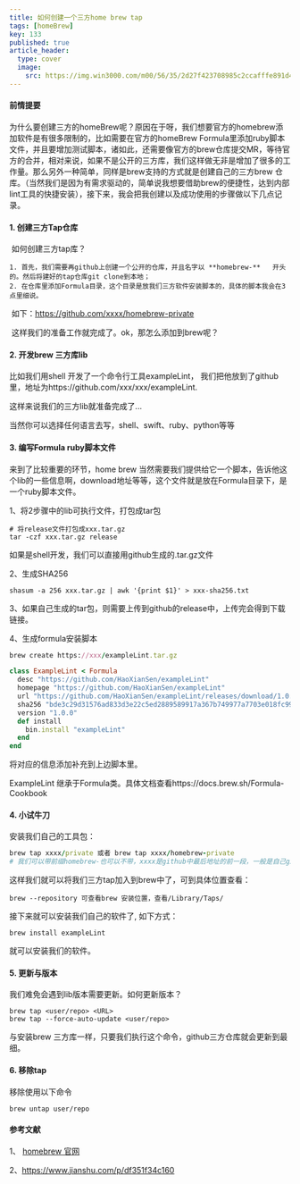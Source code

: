 ```yaml
---
title: 如何创建一个三方home brew tap
tags: [homeBrew]
key: 133
published: true
article_header: 
  type: cover
  image:
    src: https://img.win3000.com/m00/56/35/2d27f423708985c2ccafffe891d4c4ff.jpg
---
```




#### 前情提要

为什么要创建三方的homeBrew呢？原因在于呀，我们想要官方的homebrew添加软件是有很多限制的，比如需要在官方的homeBrew Formula里添加ruby脚本文件，并且要增加测试脚本，诸如此，还需要像官方的brew仓库提交MR，等待官方的合并，相对来说，如果不是公开的三方库，我们这样做无非是增加了很多的工作量。那么另外一种简单，同样是brew支持的方式就是创建自己的三方brew 仓库。（当然我们是因为有需求驱动的，简单说我想要借助brew的便捷性，达到内部lint工具的快捷安装），接下来，我会把我创建以及成功使用的步骤做以下几点记录。

#### 1. 创建三方Tap仓库

​	如何创建三方tap库？

 	1. 首先，我们需要再github上创建一个公开的仓库，并且名字以 **homebrew-**   开头的。然后将建好的tap仓库git clone到本地；
 	2. 在仓库里添加Formula目录，这个目录是放我们三方软件安装脚本的，具体的脚本我会在3点里细说。

​		如下：https://github.com/xxxx/homebrew-private

​	这样我们的准备工作就完成了。ok，那怎么添加到brew呢？



#### 2. 开发brew 三方库lib

比如我们用shell 开发了一个命令行工具exampleLint， 我们把他放到了github里，地址为https://github.com/xxx/xxx/exampleLint.

这样来说我们的三方lib就准备完成了...

当然你可以选择任何语言去写，shell、swift、ruby、python等等

#### 3. 编写Formula ruby脚本文件

来到了比较重要的环节，home brew 当然需要我们提供给它一个脚本，告诉他这个lib的一些信息啊，download地址等等，这个文件就是放在Formula目录下，是一个ruby脚本文件。

1、将2步骤中的lib可执行文件，打包成tar包

``` shell
# 将release文件打包成xxx.tar.gz
tar -czf xxx.tar.gz release
```

如果是shell开发，我们可以直接用github生成的.tar.gz文件

2、生成SHA256

```shell
shasum -a 256 xxx.tar.gz | awk '{print $1}' > xxx-sha256.txt
```

3、如果自己生成的tar包，则需要上传到github的release中，上传完会得到下载链接。

4、生成formula安装脚本

```ruby
brew create https://xxx/exampleLint.tar.gz
```

```ruby
class ExampleLint < Formula
  desc "https://github.com/HaoXianSen/exampleLint"
  homepage "https://github.com/HaoXianSen/exampleLint"
  url "https://github.com/HaoXianSen/exampleLint/releases/download/1.0.0/exampleLint-mac.tar.gz"
  sha256 "bde3c29d31576ad833d3e22c5ed2889589917a367b749977a7703e018fc99a43"
  version "1.0.0"
  def install
    bin.install "exampleLint"
  end
end
```

将对应的信息添加补充到上边脚本里。

ExampleLint 继承于Formula类。具体文档查看https://docs.brew.sh/Formula-Cookbook

#### 4. 小试牛刀

安装我们自己的工具包：

```ruby
brew tap xxxx/private 或者 brew tap xxxx/homebrew-private
# 我们可以带前缀homebrew-也可以不带，xxxx是github中最后地址的前一段，一般是自己github名
```

这样我们就可以将我们三方tap加入到brew中了，可到具体位置查看：

```shell
brew --repository 可查看brew 安装位置，查看/Library/Taps/
```

接下来就可以安装我们自己的软件了, 如下方式：

```shell
brew install exampleLint
```

就可以安装我们的软件。

#### 5. 更新与版本

我们难免会遇到lib版本需要更新。如何更新版本？

```shell
brew tap <user/repo> <URL>
brew tap --force-auto-update <user/repo> 
```

与安装brew 三方库一样，只要我们执行这个命令，github三方仓库就会更新到最细。

#### 6. 移除tap

移除使用以下命令

```shell
brew untap user/repo
```



#### 参考文献

1、 [homebrew 官网](https://docs.brew.sh/)

2、https://www.jianshu.com/p/df351f34c160

